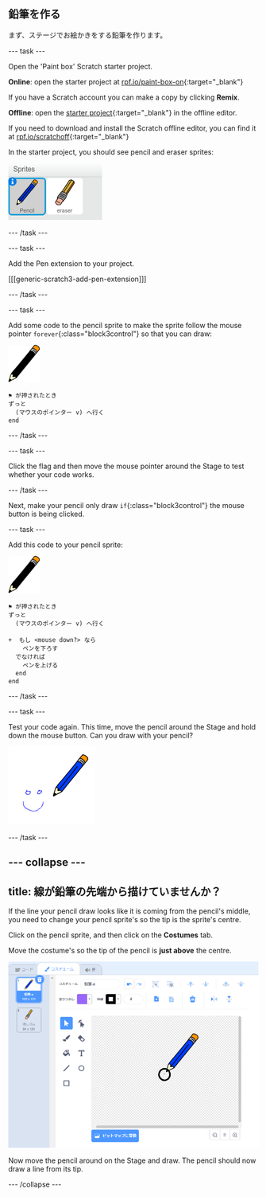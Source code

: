 ## 鉛筆を作る

まず、ステージでお絵かきをする鉛筆を作ります。

\--- task \---

Open the 'Paint box' Scratch starter project.

**Online**: open the starter project at [rpf.io/paint-box-on](http://rpf.io/paint-box-on){:target="_blank"}

If you have a Scratch account you can make a copy by clicking **Remix**.

**Offline**: open the [starter project](http://rpf.io/p/en/paint-box-go){:target="_blank"} in the offline editor.

If you need to download and install the Scratch offline editor, you can find it at [rpf.io/scratchoff](http://rpf.io/scratchoff){:target="_blank"}

In the starter project, you should see pencil and eraser sprites:

![screenshot](images/paint-starter.png)

\--- /task \---

\--- task \---

Add the Pen extension to your project.

[[[generic-scratch3-add-pen-extension]]]

\--- /task \---

\--- task \---

Add some code to the pencil sprite to make the sprite follow the mouse pointer `forever`{:class="block3control"} so that you can draw:

![pencil](images/pencil.png)

```blocks3
⚑ が押されたとき
ずっと 
  (マウスのポインター v) へ行く
end
```

\--- /task \---

\--- task \---

Click the flag and then move the mouse pointer around the Stage to test whether your code works.

\--- /task \---

Next, make your pencil only draw `if`{:class="block3control"} the mouse button is being clicked.

\--- task \---

Add this code to your pencil sprite:

![pencil](images/pencil.png)

```blocks3
⚑ が押されたとき
ずっと 
  (マウスのポインター v) へ行く

+  もし <mouse down?> なら 
    ペンを下ろす
  でなければ 
    ペンを上げる
  end
end
```

\--- /task \---

\--- task \---

Test your code again. This time, move the pencil around the Stage and hold down the mouse button. Can you draw with your pencil?

![screenshot](images/paint-draw.png)

\--- /task \---

## \--- collapse \---

## title: 線が鉛筆の先端から描けていませんか？

If the line your pencil draw looks like it is coming from the pencil's middle, you need to change your pencil sprite's so the tip is the sprite's centre.

Click on the pencil sprite, and then click on the **Costumes** tab.

Move the costume's so the tip of the pencil is **just above** the centre.

![Costume center](images/costume-center-annotated.png)

Now move the pencil around on the Stage and draw. The pencil should now draw a line from its tip.

\--- /collapse \---